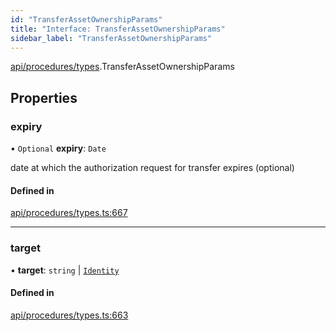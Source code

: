 ```yaml
---
id: "TransferAssetOwnershipParams"
title: "Interface: TransferAssetOwnershipParams"
sidebar_label: "TransferAssetOwnershipParams"
---
```


[api/procedures/types](../../../../../modules/API/Procedures/Types/Types.md).TransferAssetOwnershipParams

## Properties

### expiry

• `Optional` **expiry**: `Date`

date at which the authorization request for transfer expires (optional)

#### Defined in

[api/procedures/types.ts:667](https://github.com/PolymeshAssociation/polymesh-sdk/blob/de58d40fd/src/api/procedures/types.ts#L667)

___

### target

• **target**: `string` \| [`Identity`](../../../../../classes/API/Entities/Identity/Identity.md)

#### Defined in

[api/procedures/types.ts:663](https://github.com/PolymeshAssociation/polymesh-sdk/blob/de58d40fd/src/api/procedures/types.ts#L663)
